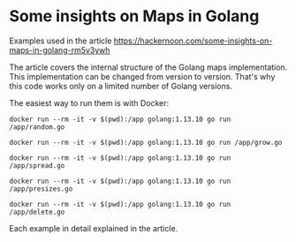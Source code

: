 # Some insights on Maps in Golang

Examples used in the article https://hackernoon.com/some-insights-on-maps-in-golang-rm5v3ywh

The article covers the internal structure of the Golang maps implementation.
This implementation can be changed from version to version.
That's why this code works only on a limited number of Golang versions.

The easiest way to run them is with Docker:

```
docker run --rm -it -v $(pwd):/app golang:1.13.10 go run /app/random.go
```

```
docker run --rm -it -v $(pwd):/app golang:1.13.10 go run /app/grow.go
```

```
docker run --rm -it -v $(pwd):/app golang:1.13.10 go run /app/spread.go
```

```
docker run --rm -it -v $(pwd):/app golang:1.13.10 go run /app/presizes.go
```

```
docker run --rm -it -v $(pwd):/app golang:1.13.10 go run /app/delete.go
```

Each example in detail explained in the article. 